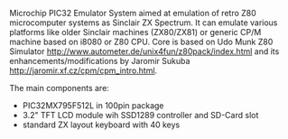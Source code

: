Microchip PIC32 Emulator System aimed at emulation of retro Z80 microcomputer systems as Sinclair ZX Spectrum. It can emulate various platforms like older Sinclair machines (ZX80/ZX81) or generic CP/M machine based on i8080 or Z80 CPU. Core is based on Udo Munk Z80 Simulator http://www.autometer.de/unix4fun/z80pack/index.html and its enhancements/modifications by Jaromir Sukuba http://jaromir.xf.cz/cpm/cpm_intro.html.

The main components are:
  * PIC32MX795F512L in 100pin package
  * 3.2" TFT LCD module wih SSD1289 controller and SD-Card slot
  * standard ZX layout keyboard with 40 keys